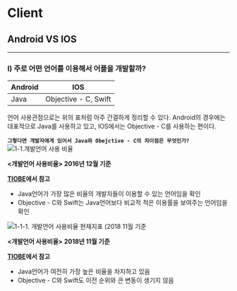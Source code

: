 # Client
## Android VS IOS

* * *
### I) 주로 어떤 언어를 이용해서 어플을 개발할까?
 | Android     | IOS    |
|--------|-------|
| Java      |  Objective - C, Swift     |


언어 사용관점으로는 위의 표처럼 아주 간결하게 정리할 수 있다.
Android의 경우에는 대표적으로 Java를 사용하고 있고, IOS에서는 Objective - C를 사용하는 편이다.


 **`그렇다면 개발자에게 있어서 Java와 Obejctive - C의 차이점은 무엇인가?`**
![1-1.개발언어 사용 비율](https://user-images.githubusercontent.com/43811124/49524739-aa219580-f8ef-11e8-8c00-8d1898ddd522.PNG "width:30%; height: 20%")
  
 **<개발언어 사용비율> 2016년 12월 기준**
 
 **[TIOBE][1]에서 참고**
   
   
  * Java언어가 가장 많은 비율의 개발자들이 이용할 수 있는 언어임을 확인
  * Objective - C와 Swift는 Java언어보다 비교적 적은 이용률을 보여주는 언어임을 확인

![1-1-1. 개발언어 사용비율 현재지표 (2018 11월 기준](https://user-images.githubusercontent.com/43811124/49524791-c291b000-f8ef-11e8-8e97-a23d6e2b4f24.PNG "width:30% height: 20%")

 **<개발언어 사용비율> 2018년 11월 기준**
 
 **[TIOBE][1]에서 참고**

[1]: https://www.tiobe.com/tiobe-index/

  * Java언어가 여전히 가장 높은 비율을 차지하고 있음
  * Objective - C와 Swift도 이전 순위와 큰 변동이 생기지 않음
  
  
